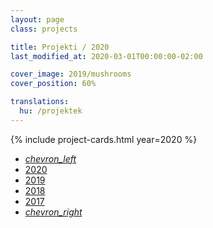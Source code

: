 ```yaml
---
layout: page
class: projects

title: Projekti / 2020
last_modified_at: 2020-03-01T00:00:00-02:00

cover_image: 2019/mushrooms
cover_position: 60%

translations:
  hu: /projektek
---
```

{% include project-cards.html year=2020 %}

<ul class="pagination center">
  <li class="disabled"><a href="#!"><i class="material-icons">chevron_left</i></a></li>
  <li class="active orange accent-2"><a href="#!">2020</a></li>
  <li class="waves-effect"><a href="/projekti/2019">2019</a></li>
  <li class="waves-effect"><a href="/projekti/2018">2018</a></li>
  <li class="waves-effect"><a href="/projekti/2017">2017</a></li>
  <li class="waves-effect"><a href="/projekti/2019"><i class="material-icons">chevron_right</i></a></li>
</ul>

